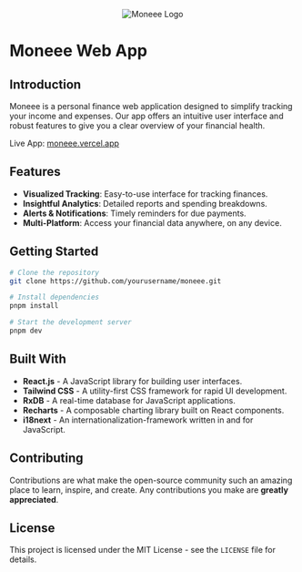 <p align="center">
<img src="https://github.com/maxscharwath/moneee/assets/6887819/6021f793-af9c-480e-a240-0145e65568c5" alt="Moneee Logo">
</p>

# Moneee Web App

## Introduction

Moneee is a personal finance web application designed to simplify tracking your income and expenses. Our app offers an intuitive user interface and robust features to give you a clear overview of your financial health.

Live App: [moneee.vercel.app](https://moneee.vercel.app)

## Features

-   **Visualized Tracking**: Easy-to-use interface for tracking finances.
-   **Insightful Analytics**: Detailed reports and spending breakdowns.
-   **Alerts & Notifications**: Timely reminders for due payments.
-   **Multi-Platform**: Access your financial data anywhere, on any device.

## Getting Started

```bash
# Clone the repository
git clone https://github.com/yourusername/moneee.git

# Install dependencies
pnpm install

# Start the development server
pnpm dev
```

## Built With

-   **React.js** - A JavaScript library for building user interfaces.
-   **Tailwind CSS** - A utility-first CSS framework for rapid UI development.
-   **RxDB** - A real-time database for JavaScript applications.
-   **Recharts** - A composable charting library built on React components.
-   **i18next** - An internationalization-framework written in and for JavaScript.

## Contributing

Contributions are what make the open-source community such an amazing place to learn, inspire, and create. Any contributions you make are **greatly appreciated**.

## License

This project is licensed under the MIT License - see the `LICENSE` file for details.
